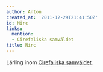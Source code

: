 ```yaml
---
author: Anton
created_at: '2011-12-29T21:41:50Z'
id: Nirc
links:
  mention:
  - Cirefaliska samväldet
title: Nirc
---
```


Lärling inom [Cirefaliska samväldet].

  [Cirefaliska samväldet]: Cirefaliska_samväldet
